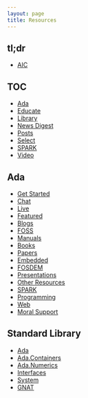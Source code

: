 ```yaml
---
layout: page
title: Resources
---
```


tl;dr
----
- [AIC](/https://www.adaic.com/)

TOC
----
- [Ada](/ada/)
- [Educate](/educate/)
- [Library](/library/)
- [News Digest](/news-digest/)
- [Posts](/posts/)
- [Select](/select)
- [SPARK](/spark/)
- [Video](/educate/video/)

Ada
-----
- [Get Started](/ada/getstarted/)
- [Chat](/ada/chat/)
- [Live](/ada/live)
- [Featured](/ada/featured/)
- [Blogs](/ada/blogs/)
- [FOSS](/ada/foss/)
- [Manuals](/ada/manuals/)
- [Books](/ada/books/)
- [Papers](/ada/papers/)
- [Embedded](/ada/embedded/)
- [FOSDEM](/ada/fosdem/)
- [Presentations](/ada/presentations/)
- [Other Resources](/ada/other/)
- [SPARK](/ada/spark/)
- [Programming](/ada/programming/)
- [Web](/ada/web/)
- [Moral Support](/ada/moral/)

Standard Library
------
- [Ada](/ada/man/ada/)
- [Ada.Containers](/ada/man/ada-containers/)
- [Ada.Numerics](/ada/man/ada-numerics/)
- [Interfaces](/ada/man/interfaces/)
- [System](/ada/man/system/)
- [GNAT](/ada/man/gnat/)
